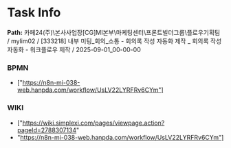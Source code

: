 # Task Info

**Path:** 카페24(주)\본사사업장\[CG]MI본부\마케팅센터\프론트빌더그룹\플로우기획팀 / mylim02 / [333218] 내부 미팅_회의_소통 - 회의록 작성 자동화 제작 _ 회의록 작성 자동화 - 워크플로우 제작 / 2025-09-01_00-00-00

### BPMN
- ["https://n8n-mi-038-web.hanpda.com/workflow/UsLV22LYRFRv6CYm"]

### WIKI
- ["https://wiki.simplexi.com/pages/viewpage.action?pageId=2788307134"
- "https://n8n-mi-038-web.hanpda.com/workflow/UsLV22LYRFRv6CYm"]

